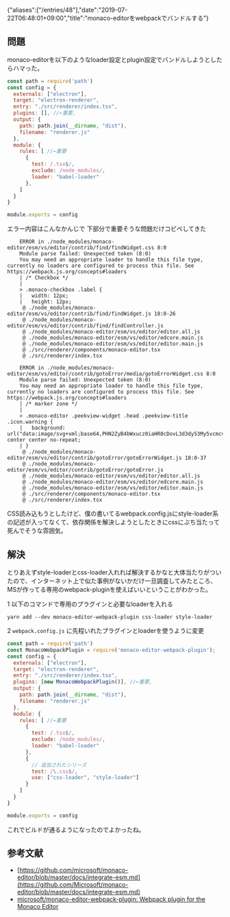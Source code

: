 {"aliases":["/entries/48"],"date":"2019-07-22T06:48:01+09:00","title":"monaco-editorをwebpackでバンドルする"}

## 問題

monaco-editorを以下のようなloader設定とplugin設定でバンドルしようとしたらハマった。

```javascript
const path = require('path')
const config = {
  externals: ["electron"],
  target: "electron-renderer",
  entry: "./src/renderer/index.tsx",
  plugins: [], //←重要,
  output: {
    path: path.join(__dirname, "dist"),
    filename: "renderer.js"
  },
  module: {
    rules: [ //←重要
      {
        test: /.tsx$/,
        exclude: /node_modules/,
        loader: "babel-loader"
      },
    ]
  }
}

module.exports = config
```

エラー内容はこんなかんじで 下部分で重要そうな問題だけコピペしてきた

```
    ERROR in ./node_modules/monaco-editor/esm/vs/editor/contrib/find/findWidget.css 8:0
    Module parse failed: Unexpected token (8:0)
    You may need an appropriate loader to handle this file type, currently no loaders are configured to process this file. See https://webpack.js.org/concepts#loaders
    | /* Checkbox */
    |
    > .monaco-checkbox .label {
    |   width: 12px;
    |   height: 12px;
     @ ./node_modules/monaco-editor/esm/vs/editor/contrib/find/findWidget.js 18:0-26
     @ ./node_modules/monaco-editor/esm/vs/editor/contrib/find/findController.js
     @ ./node_modules/monaco-editor/esm/vs/editor/editor.all.js
     @ ./node_modules/monaco-editor/esm/vs/editor/edcore.main.js
     @ ./node_modules/monaco-editor/esm/vs/editor/editor.main.js
     @ ./src/renderer/components/monaco-editor.tsx
     @ ./src/renderer/index.tsx

    ERROR in ./node_modules/monaco-editor/esm/vs/editor/contrib/gotoError/media/gotoErrorWidget.css 8:0
    Module parse failed: Unexpected token (8:0)
    You may need an appropriate loader to handle this file type, currently no loaders are configured to process this file. See https://webpack.js.org/concepts#loaders
    | /* marker zone */
    |
    > .monaco-editor .peekview-widget .head .peekview-title .icon.warning {
    |   background: url("data:image/svg+xml;base64,PHN2ZyB4bWxucz0iaHR0cDovL3d3dy53My5vcmcvMjAwMC9zdmciIHZpZXdCb3g9IjAgMCAxNiAxNiIgZW5hYmxlLWJhY2tncm91bmQ9Im5ldyAwIDAgMTYgMTYiIGhlaWdodD0iMTYiIHdpZHRoPSIxNiI+PHBhdGggZmlsbD0iI0Y2RjZGNiIgZD0iTTcuNSAyTDIgMTJsMiAyaDlsMi0yTDkuNSAyeiIvPjxwYXRoIGQ9Ik05IDNIOGwtNC41IDkgMSAxaDhsMS0xTDkgM3ptMCA5SDh2LTFoMXYxem0wLTJIOFY2aDF2NHoiIGZpbGw9IiNmYzAiLz48cGF0aCBkPSJNOSAxMEg4VjZoMXY0em0wIDFIOHYxaDF2LTF6Ii8+PC9zdmc+") center center no-repeat;
    | }
     @ ./node_modules/monaco-editor/esm/vs/editor/contrib/gotoError/gotoErrorWidget.js 18:0-37
     @ ./node_modules/monaco-editor/esm/vs/editor/contrib/gotoError/gotoError.js
     @ ./node_modules/monaco-editor/esm/vs/editor/editor.all.js
     @ ./node_modules/monaco-editor/esm/vs/editor/edcore.main.js
     @ ./node_modules/monaco-editor/esm/vs/editor/editor.main.js
     @ ./src/renderer/components/monaco-editor.tsx
     @ ./src/renderer/index.tsx
```

CSS読み込もうとしたけど、僕の書いてるwebpack.config.jsにstyle-loader系の記述が入ってなくて、依存関係を解決しようとしたときにcssにぶち当たって死んでそうな雰囲気。

## 解決

とりあえずstyle-loaderとcss-loader入れれば解決するかなと大体当たりがついたので、インターネット上で似た事例がないかだけ一旦調査してみたところ、MSが作ってる専用のwebpack-pluginを使えばいいということがわかった。

1 以下のコマンドで専用のプラグインと必要なloaderを入れる

```
yarn add --dev monaco-editor-webpack-plugin css-loader style-loader
```

2 `webpack.config.js` に先程いれたプラグインとloaderを使うように変更

```javascript
const path = require('path')
const MonacoWebpackPlugin = require('monaco-editor-webpack-plugin');
const config = {
  externals: ["electron"],
  target: "electron-renderer",
  entry: "./src/renderer/index.tsx",
  plugins: [new MonacoWebpackPlugin()], //←重要,
  output: {
    path: path.join(__dirname, "dist"),
    filename: "renderer.js"
  },
  module: {
    rules: [ //←重要
      {
        test: /.tsx$/,
        exclude: /node_modules/,
        loader: "babel-loader"
      },
      {
        // 追加されたシリーズ
        test: /\.css$/,
        use: ["css-loader", "style-loader"]
      }
    ]
  }
}

module.exports = config
```

これでビルドが通るようになったのでよかったね。

## 参考文献

- [https://github.com/microsoft/monaco-editor/blob/master/docs/integrate-esm.md](https://github.com/Microsoft/monaco-editor/blob/master/docs/integrate-esm.md)
- [microsoft/monaco-editor-webpack-plugin: Webpack plugin for the Monaco Editor](https://github.com/microsoft/monaco-editor-webpack-plugin)
